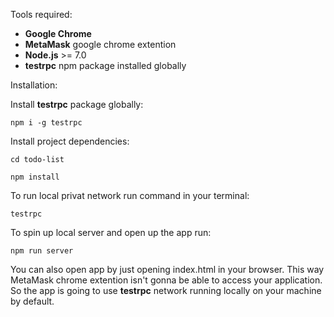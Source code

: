 Tools required:

- **Google Chrome**
- **MetaMask** google chrome extention
- **Node.js** >= 7.0
- **testrpc** npm package installed globally

Installation:

Install **testrpc** package globally:
```
npm i -g testrpc
```

Install project dependencies:
```
cd todo-list

npm install
```

To run local privat network run command in your terminal:
```
testrpc
```

To spin up local server and open up the app run:
```
npm run server
```

You can also open app by just opening index.html in your browser. 
This way MetaMask chrome extention isn't gonna be able to access your application.
So the app is going to use **testrpc** network running locally on your machine by default.
